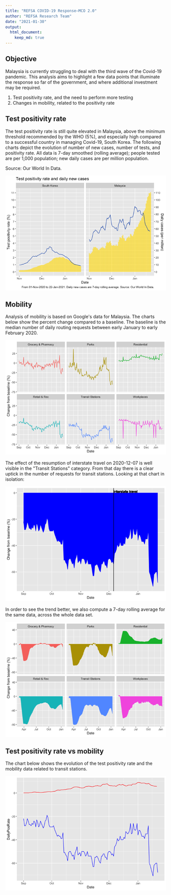 ```yaml
---
title: "REFSA COVID-19 Response—MCO 2.0"
author: "REFSA Research Team"
date: "2021-01-30"
output: 
  html_document: 
    keep_md: true
---
```





## Objective

Malaysia is currently struggling to deal with the third wave of the Covid-19 pandemic. This analysis aims to highlight a few data points that illuminate the response so far of the government, and where additional investment may be required. 

 1. Test positivity rate, and the need to perform more testing
 2. Changes in mobility, related to the positivity rate
 
## Test positivity rate

The test positivity rate is still quite elevated in Malaysia, above the minimum threshold recommended by the WHO (5%), and especially high compared to a successful country in managing Covid-19, South Korea. The following charts depict the evolution of number of new cases, number of tests, and positivity rate. All data is 7-day smoothed (rolling average); people tested are per 1,000 population; new daily cases are per million population.

Source: Our World In Data. 



![](REFSA_Covid19_2021_files/figure-html/covid-plot-1.png)<!-- -->

## Mobility
Analysis of mobility is based on Google's data for Malaysia. 
The charts below show the percent change compared to a baseline. The baseline is the median number of daily routing requests between early January to early February 2020. 

![](REFSA_Covid19_2021_files/figure-html/mobility-1.png)<!-- -->

The effect of the resumption of interstate travel on 2020-12-07 is well visible in the "Transit Stations" category. From that day there is a clear uptick in the number of requests for transit stations. Looking at that chart in isolation: 

![](REFSA_Covid19_2021_files/figure-html/mobility-transit-1.png)<!-- -->

In order to see the trend better, we also compute a 7-day rolling average for the same data, across the whole data set. 

![](REFSA_Covid19_2021_files/figure-html/mobility-7da-1.png)<!-- -->

## Test positivity rate vs mobility
The chart below shows the evolution of the test positivity rate and the mobility data related to transit stations. 

![](REFSA_Covid19_2021_files/figure-html/posrate-mobility-1.png)<!-- -->
